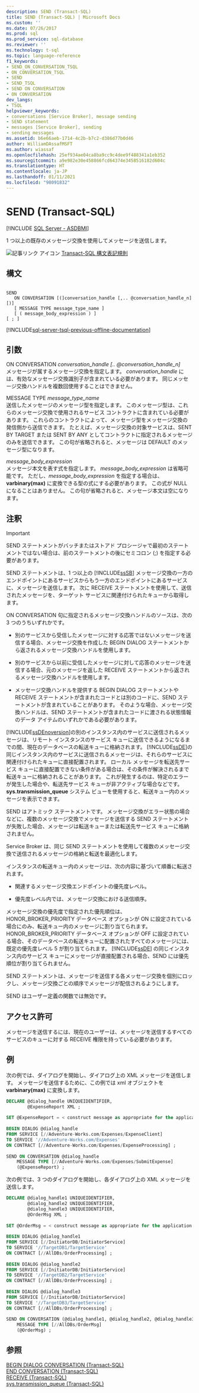 ```yaml
---
description: SEND (Transact-SQL)
title: SEND (Transact-SQL) | Microsoft Docs
ms.custom: ''
ms.date: 07/26/2017
ms.prod: sql
ms.prod_service: sql-database
ms.reviewer: ''
ms.technology: t-sql
ms.topic: language-reference
f1_keywords:
- SEND_ON_CONVERSATION_TSQL
- ON_CONVERSATION_TSQL
- SEND
- SEND_TSQL
- SEND ON CONVERSATION
- ON CONVERSATION
dev_langs:
- TSQL
helpviewer_keywords:
- conversations [Service Broker], message sending
- SEND statement
- messages [Service Broker], sending
- sending messages
ms.assetid: b6e66aeb-1714-4c2b-b7c2-d386d77b0d46
author: WilliamDAssafMSFT
ms.author: wiassaf
ms.openlocfilehash: 25ef934ae04ca8ba9cc9c4dee9f488341a1eb352
ms.sourcegitcommit: a9e982e30e458866fcd64374e3458516182d604c
ms.translationtype: HT
ms.contentlocale: ja-JP
ms.lasthandoff: 01/11/2021
ms.locfileid: "98091832"
---
```

# <a name="send-transact-sql"></a>SEND (Transact-SQL)
[!INCLUDE [SQL Server - ASDBMI](../../includes/applies-to-version/sql-asdbmi.md)]

1 つ以上の既存のメッセージ交換を使用してメッセージを送信します。  
  
![記事リンク アイコン](../../database-engine/configure-windows/media/topic-link.gif "記事リンク アイコン") [Transact-SQL 構文表記規則](../../t-sql/language-elements/transact-sql-syntax-conventions-transact-sql.md)  
  
## <a name="syntax"></a>構文  
  
```syntaxsql
  
SEND  
   ON CONVERSATION [(]conversation_handle [,.. @conversation_handle_n][)]  
   [ MESSAGE TYPE message_type_name ]  
   [ ( message_body_expression ) ]  
[ ; ]  
```  
  
[!INCLUDE[sql-server-tsql-previous-offline-documentation](../../includes/sql-server-tsql-previous-offline-documentation.md)]

## <a name="arguments"></a>引数
ON CONVERSATION *conversation_handle [.. @conversation_handle_n]*  
メッセージが属するメッセージ交換を指定します。 *conversation_handle* には、有効なメッセージ交換識別子が含まれている必要があります。 同じメッセージ交換ハンドルを複数回使用することはできません。  
  
MESSAGE TYPE *message_type_name*  
送信したメッセージのメッセージ型を指定します。 このメッセージ型は、これらのメッセージ交換で使用されるサービス コントラクトに含まれている必要があります。 これらのコントラクトによって、メッセージ型をメッセージ交換の発信側から送信できます。 たとえば、メッセージ交換の対象サービスは、SENT BY TARGET または SENT BY ANY としてコントラクトに指定されるメッセージのみを送信できます。 この句が省略されると、メッセージは DEFAULT のメッセージ型になります。  
  
*message_body_expression*  
メッセージ本文を表す式を指定します。 *message_body_expression* は省略可能です。 ただし、*message_body_expression* を指定する場合は、**varbinary(max)** に変換できる型の式にする必要があります。 この式が NULL になることはありません。 この句が省略されると、メッセージ本文は空になります。  
  
## <a name="remarks"></a>注釈  
  
> [!IMPORTANT]  
>  SEND ステートメントがバッチまたはストアド プロシージャで最初のステートメントではない場合は、前のステートメントの後にセミコロン (;) を指定する必要があります。  
  
SEND ステートメントは、1 つ以上の [!INCLUDE[ssSB](../../includes/sssb-md.md)] メッセージ交換の一方のエンドポイントにあるサービスからもう一方のエンドポイントにあるサービスに、メッセージを送信します。 次に RECEIVE ステートメントを使用して、送信されたメッセージを、ターゲット サービスに関連付けられたキューから取得します。  
  
ON CONVERSATION 句に指定されるメッセージ交換ハンドルのソースは、次の 3 つのうちいずれかです。  
  
- 別のサービスから受信したメッセージに対する応答ではないメッセージを送信する場合、メッセージ交換を作成した BEGIN DIALOG ステートメントから返されるメッセージ交換ハンドルを使用します。  
  
- 別のサービスから以前に受信したメッセージに対して応答のメッセージを送信する場合、元のメッセージを返した RECEIVE ステートメントから返されるメッセージ交換ハンドルを使用します。  
  
- メッセージ交換ハンドルを提供する BEGIN DIALOG ステートメントや RECEIVE ステートメントが含まれたコードとは別のコードに、SEND ステートメントが含まれていることがあります。 そのような場合、メッセージ交換ハンドルは、SEND ステートメントが含まれたコードに渡される状態情報のデータ アイテムのいずれかである必要があります。  
  
[!INCLUDE[ssDEnoversion](../../includes/ssdenoversion-md.md)]の別のインスタンス内のサービスに送信されるメッセージは、リモート インスタンスのサービス キューに送信できるようになるまでの間、現在のデータベースの転送キューに格納されます。 [!INCLUDE[ssDE](../../includes/ssde-md.md)]の同じインスタンス内のサービスに送信されるメッセージは、それらのサービスに関連付けられたキューに直接配置されます。 ローカル メッセージを転送先サービス キューに直接配置できない条件がある場合は、その条件が解決されるまで転送キューに格納されることがあります。 これが発生するのは、特定のエラーが発生した場合や、転送先サービス キューが非アクティブな場合などです。 **sys.transmission_queue** システム ビューを使用すると、転送キュー内のメッセージを表示できます。  
  
SEND はアトミック ステートメントです。 メッセージ交換がエラー状態の場合などに、複数のメッセージ交換でメッセージを送信する SEND ステートメントが失敗した場合、メッセージは転送キューまたは転送先サービス キューに格納されません。  
  
Service Broker は、同じ SEND ステートメントを使用して複数のメッセージ交換で送信されるメッセージの格納と転送を最適化します。  
  
インスタンスの転送キュー内のメッセージは、次の内容に基づいて順番に転送されます。  
  
- 関連するメッセージ交換エンドポイントの優先度レベル。  
  
- 優先度レベル内では、メッセージ交換における送信順序。  
  
メッセージ交換の優先度で指定された優先順位は、HONOR_BROKER_PRIORITY データベース オプションが ON に設定されている場合にのみ、転送キュー内のメッセージに割り当てられます。 HONOR_BROKER_PRIORITY データベース オプションが OFF に設定されている場合、そのデータベースの転送キューに配置されたすべてのメッセージには、既定の優先度レベル 5 が割り当てられます。 [!INCLUDE[ssDE](../../includes/ssde-md.md)] の同じインスタンス内のサービス キューにメッセージが直接配置される場合、SEND には優先順位が割り当てられません。  
  
SEND ステートメントは、メッセージを送信する各メッセージ交換を個別にロックし、メッセージ交換ごとの順序でメッセージが配信されるようにします。  
  
SEND はユーザー定義の関数では無効です。  
  
## <a name="permissions"></a>アクセス許可  
メッセージを送信するには、現在のユーザーは、メッセージを送信するすべてのサービスのキューに対する RECEIVE 権限を持っている必要があります。  
  
## <a name="examples"></a>例  
次の例では、ダイアログを開始し、ダイアログ上の XML メッセージを送信します。 メッセージを送信するために、この例では xml オブジェクトを **varbinary(max)** に変換します。  
  
```sql
DECLARE @dialog_handle UNIQUEIDENTIFIER,  
        @ExpenseReport XML ;  
  
SET @ExpenseReport = < construct message as appropriate for the application > ;  
  
BEGIN DIALOG @dialog_handle  
FROM SERVICE [//Adventure-Works.com/Expenses/ExpenseClient]  
TO SERVICE '//Adventure-Works.com/Expenses'  
ON CONTRACT [//Adventure-Works.com/Expenses/ExpenseProcessing] ;  
  
SEND ON CONVERSATION @dialog_handle  
    MESSAGE TYPE [//Adventure-Works.com/Expenses/SubmitExpense]  
    (@ExpenseReport) ;  
```  
  
次の例では、3 つのダイアログを開始し、各ダイアログ上の XML メッセージを送信します。  
  
```sql
DECLARE @dialog_handle1 UNIQUEIDENTIFIER,  
        @dialog_handle2 UNIQUEIDENTIFIER,  
        @dialog_handle3 UNIQUEIDENTIFIER,  
        @OrderMsg XML ;  
  
SET @OrderMsg = < construct message as appropriate for the application > ;  
  
BEGIN DIALOG @dialog_handle1  
FROM SERVICE [//InitiatorDB/InitiatorService]  
TO SERVICE '//TargetDB1/TargetService'  
ON CONTRACT [//AllDBs/OrderProcessing] ;  
  
BEGIN DIALOG @dialog_handle2  
FROM SERVICE [//InitiatorDB/InitiatorService]  
TO SERVICE '//TargetDB2/TargetService'  
ON CONTRACT [//AllDBs/OrderProcessing] ;  
  
BEGIN DIALOG @dialog_handle3  
FROM SERVICE [//InitiatorDB/InitiatorService]  
TO SERVICE '//TargetDB3/TargetService'  
ON CONTRACT [//AllDBs/OrderProcessing] ;  
  
SEND ON CONVERSATION (@dialog_handle1, @dialog_handle2, @dialog_handle3)  
    MESSAGE TYPE [//AllDBs/OrderMsg]  
    (@OrderMsg) ;  
```  
  
## <a name="see-also"></a>参照  
[BEGIN DIALOG CONVERSATION &#40;Transact-SQL&#41;](../../t-sql/statements/begin-dialog-conversation-transact-sql.md)   
[END CONVERSATION &#40;Transact-SQL&#41;](../../t-sql/statements/end-conversation-transact-sql.md)   
[RECEIVE &#40;Transact-SQL&#41;](../../t-sql/statements/receive-transact-sql.md)   
[sys.transmission_queue &#40;Transact-SQL&#41;](../../relational-databases/system-catalog-views/sys-transmission-queue-transact-sql.md)  
  
  
